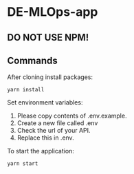 # DE-MLOps-app



## DO NOT USE NPM!

## Commands
After cloning install packages:
```
yarn install
```

Set environment variables:

1. Please copy contents of .env.example.
2. Create a new file called .env
3. Check the url of your API.
4. Replace this in .env.


To start the application:
```
yarn start
```
